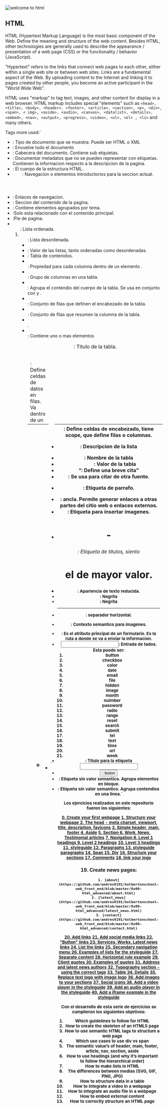 
![welcome to html](../images/¡aUDIOBOOKS!.png)


## HTML

HTML (Hypertext Markup Language) is the most basic component of the Web. Define the meaning and structure of the web content. Besides HTML, other technologies are generally used to describe the appearance / presentation of a web page (CSS) or the functionality / behavior (JavaScript).

"Hypertext" refers to the links that connect web pages to each other, either within a single web site or between web sites. Links are a fundamental aspect of the Web. By uploading content to the Internet and linking it to pages created by other people, you become an active participant in the "World Wide Web".

HTML uses "markup" to tag text, images, and other content for display in a web browser. HTML markup includes special "elements" such as `<head>, <title>, <body>, <header>, <footer>, <article>, <section>, <p>, <div>, <span>, < img>, <aside>, <audio>, <canvas>, <datalist>, <details>, <embed>, <nav>, <output>, <progress>, <video>, <ul>, <ol> , <li>` and many others.

Tags more used:`
* <!DOCTYPE html>: Tipo de documento que se muestra. Puede ser HTML o XML
* <html>: Envuelve todo el documento
* <head>: Cabecera del documento. Contiene sub etquietas.
* <meta>: Documentar metadatos que no se pueden representar con etiquetas. Contienen la informacion respecto a la descripcion de la pagina.
* <body>: El cuerpo de la estructura HTML.
* <header>: Navegacion o elementos introductorios para la seccion actual.
* <nav>: Enlaces de navegacion.
* <article>: Seccion del contenido de la pagina.
* <section>: Contiene elementos agrupados por tema.
* <aside>:Solo esta relacionado con el contenido principal.
* <footer>:Pie de pagina.
* <ol>: Lista ordenada.
* <ul>: Lista desordenada.
* <li>: Valor de las listas, tanto ordenadas como desordenadas.
* <table>: Tabla de contenidos.
* <caption>: Titulo de la tabla.
* <col>: Propiedad para cada columna dentro de un elemento <colgroup>.
* <colgroup>: Grupo de columnas en una tabla.
* <tbody>: Agrupa el contendio del cuerpo de la tabla. Se usa en conjunto con <thead> y <tfoot>.
* <thead>: Conjunto de filas que definen el encabezado de la tabla.
* <tfoot>: Conjunto de filas que resumen la columna de la tabla.
* <td>: Define celdas de datos en filas. Va dentro de un <tr>.
* <tr>: Contiene uno o mas elementos <th> o <td>.
* <th>: Define celdas de encabezado, tiene scope, que define filas o columnas.
* <dl>: Descripcion de la lista
* <dt>: Nombre de la tabla
* <dd>: Valor de la tabla
* <q>: Define una breve cita
* <bloquote>: Se usa para citar de otra fuente.
* <p>: Etiqueta de parrafo.
* <a>: ancla. Permite generar enlaces a otras partes del citio web o enlaces externos.
* <img>: Etiqueta para insertar imagenes.
* <h1> - <h6>: Etiqueta de titulos, siento <h1> el de mayor valor.
* <small>: Apariencia de texto reducida.
* <strong>: Negrita
* <b>: Negrita
* <hr>: separador horizontal.
* <figure>: Contexto semantico para imagenes.
* <action>: Es el atributo principal de un formulario. Es la ruta a donde se va a enviar la informacion.
* <input>: Entrada de tados. Esta puede ser:
    1. button
    2. checkbox
    3. color
    4. date
    5. email
    6. file
    7. hidden
    8. image
    9. month
    10. nuimber
    11. password
    12. radio
    13. range
    14. reset
    15. search
    16. submit
    17. tel
    18. text
    19. time
    21. url
    22. week
* <label>: Titulo para la etiqueta <input>
* <button>: boton
* <div>: Etiqueta sin valor semantico. Agrupa elementos en bloque.
* <spam>: Etiqueta sin valor semantico. Agrupa contendios en una linea.`


Los ejercicios realizados en este repositorio fueron los siguientes:

[0. Create your first webpage](https://github.com/andres0191/holbertonschool-web_front_end/blob/master/0x00-html_advanced/0-index.html)
[1. Structure your webpage ](https://github.com/andres0191/holbertonschool-web_front_end/blob/master/0x00-html_advanced/1-index.html)
[2. The head - meta charset, viewport, title, description, favicons](https://github.com/andres0191/holbertonschool-web_front_end/blob/master/0x00-html_advanced/2-index.html)
[3. Simple header, main, footer ](https://github.com/andres0191/holbertonschool-web_front_end/blob/master/0x00-html_advanced/3-index.html)
[4. Aside](https://github.com/andres0191/holbertonschool-web_front_end/blob/master/0x00-html_advanced/article.html)
[5. Section ](https://github.com/andres0191/holbertonschool-web_front_end/blob/master/0x00-html_advanced/5-index.html)
[6. Work, News, Testimonial articles](https://github.com/andres0191/holbertonschool-web_front_end/blob/master/0x00-html_advanced/6-index.html)
[7. Navigation ](https://github.com/andres0191/holbertonschool-web_front_end/blob/master/0x00-html_advanced/7-index.html)
[8. Level 1 headings ](https://github.com/andres0191/holbertonschool-web_front_end/blob/master/0x00-html_advanced/8-index.html)
[9. Level 2 headings](https://github.com/andres0191/holbertonschool-web_front_end/blob/master/0x00-html_advanced/9-index.html)
[10. Level 3 headings](https://github.com/andres0191/holbertonschool-web_front_end/blob/master/0x00-html_advanced/10-index.html)
[11. styleguide ](https://github.com/andres0191/holbertonschool-web_front_end/blob/master/0x00-html_advanced/11-styleguide.html)
[12. Paragraphs ](https://github.com/andres0191/holbertonschool-web_front_end/blob/master/0x00-html_advanced/12-index.html)
[13. styleguide paragraphs](https://github.com/andres0191/holbertonschool-web_front_end/blob/master/0x00-html_advanced/13-styleguide.html)
[14. Span ](https://github.com/andres0191/holbertonschool-web_front_end/blob/master/0x00-html_advanced/14-index.html)
[15. Div](https://github.com/andres0191/holbertonschool-web_front_end/blob/master/0x00-html_advanced/15-index.html)
[16. Structure your sections](https://github.com/andres0191/holbertonschool-web_front_end/blob/master/0x00-html_advanced/16-index.html)
[17. Comments](https://github.com/andres0191/holbertonschool-web_front_end/blob/master/0x00-html_advanced/17-index.html)
[18. link your logo](https://github.com/andres0191/holbertonschool-web_front_end/blob/master/0x00-html_advanced/18-index.html)
### 19. Create news pages:
    1. [about](https://github.com/andres0191/holbertonschool-web_front_end/blob/master/0x00-html_advanced/about.html)
    2. [latest_news](https://github.com/andres0191/holbertonschool-web_front_end/blob/master/0x00-html_advanced/latest_news.html)
    3. [contact](https://github.com/andres0191/holbertonschool-web_front_end/blob/master/0x00-html_advanced/contact.html)
[20. Add links](https://github.com/andres0191/holbertonschool-web_front_end/blob/master/0x00-html_advanced/20-index.html)
[21. Add social media links ](https://github.com/andres0191/holbertonschool-web_front_end/blob/master/0x00-html_advanced/21-index.html)
[22. "Button" links ](https://github.com/andres0191/holbertonschool-web_front_end/blob/master/0x00-html_advanced/22-index.html)
[23. Services, Works, Latest news links](https://github.com/andres0191/holbertonschool-web_front_end/blob/master/0x00-html_advanced/23-index.html)
[24. List the links](https://github.com/andres0191/holbertonschool-web_front_end/blob/master/0x00-html_advanced/24-index.html)
[25. Secondary navigation menu ](https://github.com/andres0191/holbertonschool-web_front_end/blob/master/0x00-html_advanced/25-index.html)
[26. Examples of lists for the styleguide](https://github.com/andres0191/holbertonschool-web_front_end/blob/master/0x00-html_advanced/26-styleguide.html)
[27. Separate content](https://github.com/andres0191/holbertonschool-web_front_end/blob/master/0x00-html_advanced/27-index.html)
[28. Horizontal rule example](https://github.com/andres0191/holbertonschool-web_front_end/blob/master/0x00-html_advanced/28-styleguide.html)
[29. Client quotes ](https://github.com/andres0191/holbertonschool-web_front_end/blob/master/0x00-html_advanced/29-index.html)
[30. Examples of quotes](https://github.com/andres0191/holbertonschool-web_front_end/blob/master/0x00-html_advanced/30-styleguide.html)
[31. Address and latest news authors](https://github.com/andres0191/holbertonschool-web_front_end/blob/master/0x00-html_advanced/31-index.html)
[32. Typography section - using the correct tags](https://github.com/andres0191/holbertonschool-web_front_end/blob/master/0x00-html_advanced/32-styleguide.html)
[33. Table ](https://github.com/andres0191/holbertonschool-web_front_end/blob/master/0x00-html_advanced/33-styleguide.html)
[34. Details](https://github.com/andres0191/holbertonschool-web_front_end/blob/master/0x00-html_advanced/34-styleguide.html)
[35. Replace text logo with image logo](https://github.com/andres0191/holbertonschool-web_front_end/blob/master/0x00-html_advanced/35-index.html)
[36. Add images to your sections](https://github.com/andres0191/holbertonschool-web_front_end/blob/master/0x00-html_advanced/36-index.html)
[37. Social icons ](https://github.com/andres0191/holbertonschool-web_front_end/blob/master/0x00-html_advanced/index.html)
[38. Add a video player in the styleguide](https://github.com/andres0191/holbertonschool-web_front_end/blob/master/0x00-html_advanced/38-styleguide.html)
[39. Add an audio player in the styleguide](https://github.com/andres0191/holbertonschool-web_front_end/commit/21dbf5063ee9a785c592dad641dc74233f7e015e)
[40. Add a iframe example in the styleguide](https://github.com/andres0191/holbertonschool-web_front_end/blob/master/0x00-html_advanced/styleguide.html)


Con el desarrollo de esta serie de ejercicios se cumplieron los siguientes objetivos:

1. Which guidelines to follow for HTML
2. How to create the skeleton of an HTML5 page
3. How to use semantic HTML tags to structure a web page
4. Which use cases to use div vs span
5. The semantic value’s of header, main, footer, article, nav, section, aside
6. How to use headings (and why it’s important to follow the hierarchical order)
7. How to make lists in HTML
8. The differences between medias (SVG, GIF, PNG, JPG)
9. How to structure data in a table
10. How to integrate a video in a webpage
11. How to integrate an audio file in a webpage
12. How to embed external content
13. How to correctly structure an HTML page